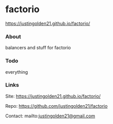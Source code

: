 # factorio

https://justingolden21.github.io/factorio/

### About

balancers and stuff for factorio

### Todo

everything

### Links

Site: https://justingolden21.github.io/factorio/

Repo: https://github.com/justingolden21/factorio

Contact: mailto:justingolden21@gmail.com
